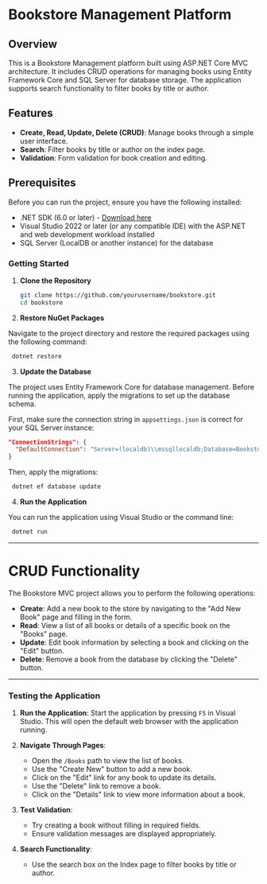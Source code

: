 # Bookstore Management Platform

## Overview

This is a Bookstore Management platform built using ASP.NET Core MVC architecture. It includes CRUD operations for managing books using Entity Framework Core and SQL Server for database storage. The application supports search functionality to filter books by title or author.

## Features

- **Create, Read, Update, Delete (CRUD)**: Manage books through a simple user interface.
- **Search**: Filter books by title or author on the index page.
- **Validation**: Form validation for book creation and editing.

## Prerequisites

Before you can run the project, ensure you have the following installed:

- .NET SDK (6.0 or later) - [Download here](https://dotnet.microsoft.com/download/dotnet)
- Visual Studio 2022 or later (or any compatible IDE) with the ASP.NET and web development workload installed
- SQL Server (LocalDB or another instance) for the database

### Getting Started

1. **Clone the Repository**
   
   ```bash
   git clone https://github.com/yourusername/bookstore.git
   cd bookstore


2. **Restore NuGet Packages**

Navigate to the project directory and restore the required packages using the following command:

  ```bash
   dotnet restore
```

3. **Update the Database**

The project uses Entity Framework Core for database management. Before running the application, apply the migrations to set up the database schema.

First, make sure the connection string in `appsettings.json` is correct for your SQL Server instance:

```json
"ConnectionStrings": {
  "DefaultConnection": "Server=(localdb)\\mssqllocaldb;Database=BookstoreDB;Trusted_Connection=True;MultipleActiveResultSets=true"
}
```

Then, apply the migrations:
  ```bash
   dotnet ef database update
```

4. **Run the Application**

You can run the application using Visual Studio or the command line:
  ```bash
   dotnet run
```

---

# CRUD Functionality

The Bookstore MVC project allows you to perform the following operations:

- **Create**: Add a new book to the store by navigating to the "Add New Book" page and filling in the form.
- **Read**: View a list of all books or details of a specific book on the "Books" page.
- **Update**: Edit book information by selecting a book and clicking on the "Edit" button.
- **Delete**: Remove a book from the database by clicking the "Delete" button.

---

### Testing the Application

1. **Run the Application**: Start the application by pressing `F5` in Visual Studio. This will open the default web browser with the application running.

2. **Navigate Through Pages**:
   - Open the `/Books` path to view the list of books.
   - Use the "Create New" button to add a new book.
   - Click on the "Edit" link for any book to update its details.
   - Use the "Delete" link to remove a book.
   - Click on the "Details" link to view more information about a book.

3. **Test Validation**:
   - Try creating a book without filling in required fields.
   - Ensure validation messages are displayed appropriately.

4. **Search Functionality**:
   - Use the search box on the Index page to filter books by title or author.





